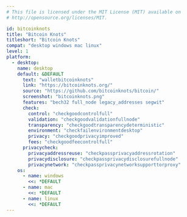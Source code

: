 ```yaml
---
# This file is licensed under the MIT License (MIT) available on
# http://opensource.org/licenses/MIT.

id: bitcoinknots
title: "Bitcoin Knots"
titleshort: "Bitcoin Knots"
compat: "desktop windows mac linux"
level: 1
platform:
  - desktop:
    name: desktop
    default: &DEFAULT
      text: "walletbitcoinknots"
      link: "https://bitcoinknots.org/"
      source: "https://github.com/bitcoinknots/bitcoin/"
      screenshot: "bitcoinknots.png"
      features: "bech32 full_node legacy_addresses segwit"
      check:
        control: "checkgoodcontrolfull"
        validation: "checkgoodvalidationfullnode"
        transparency: "checkgoodtransparencydeterministic"
        environment: "checkfailenvironmentdesktop"
        privacy: "checkgoodprivacyimproved"
        fees: "checkgoodfeecontrolfull"
      privacycheck:
        privacyaddressreuse: "checkpassprivacyaddressrotation"
        privacydisclosure: "checkpassprivacydisclosurefullnode"
        privacynetwork: "checkpassprivacynetworksupporttorproxy"
    os:
      - name: windows
        <<: *DEFAULT
      - name: mac
        <<: *DEFAULT
      - name: linux
        <<: *DEFAULT
---
```


